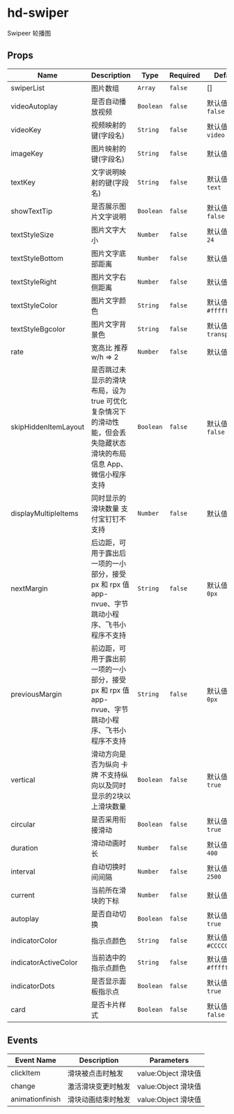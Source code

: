 # hd-swiper

Swipeer 轮播图

## Props

<!-- @vuese:hd-swiper:props:start -->
|Name|Description|Type|Required|Default|
|---|---|---|---|---|
|swiperList|图片数组|`Array`|`false`|[]|
|videoAutoplay|是否自动播放视频|`Boolean`|`false`|默认值是：`false`|
|videoKey|视频映射的键(字段名)|`String`|`false`|默认值：`video`|
|imageKey|图片映射的键(字段名)|`String`|`false`|默认值：`img`|
|textKey|文字说明映射的键(字段名)|`String`|`false`|默认值：`text`|
|showTextTip|是否展示图片文字说明|`Boolean`|`false`|默认值是：`false`|
|textStyleSize|图片文字大小|`Number`|`false`|默认值是：`24`|
|textStyleBottom|图片文字底部距离|`Number`|`false`|默认值是：`5`|
|textStyleRight|图片文字右侧距离|`Number`|`false`|默认值是：`5`|
|textStyleColor|图片文字颜色|`String`|`false`|默认值是：`#ffffff`|
|textStyleBgcolor|图片文字背景色|`String`|`false`|默认值是：`transparent`|
|rate|宽高比 推荐 w/h => 2|`Number`|`false`|默认值是：`2`|
|skipHiddenItemLayout|是否跳过未显示的滑块布局，设为 true 可优化复杂情况下的滑动性能，但会丢失隐藏状态滑块的布局信息 App、微信小程序支持|`Boolean`|`false`|默认值是：`false`|
|displayMultipleItems|同时显示的滑块数量 支付宝钉钉不支持|`Number`|`false`|默认值是：`1`|
|nextMargin|后边距，可用于露出后一项的一小部分，接受 px 和 rpx 值 app-nvue、字节跳动小程序、飞书小程序不支持|`String`|`false`|默认值是：`0px`|
|previousMargin|前边距，可用于露出前一项的一小部分，接受 px 和 rpx 值 app-nvue、字节跳动小程序、飞书小程序不支持|`String`|`false`|默认值是：`0px`|
|vertical|滑动方向是否为纵向 卡牌  不支持纵向以及同时显示的2块以上滑块数量|`Boolean`|`false`|默认值是：`true`|
|circular|是否采用衔接滑动|`Boolean`|`false`|默认值是：`true`|
|duration|滑动动画时长|`Number`|`false`|默认值是：`400`|
|interval|自动切换时间间隔|`Number`|`false`|默认值是：`2500`|
|current|当前所在滑块的下标|`Number`|`false`|默认值是：`0`|
|autoplay|是否自动切换|`Boolean`|`false`|默认值是：`true`|
|indicatorColor|指示点颜色|`String`|`false`|默认值是：`#CCCCCC`|
|indicatorActiveColor|当前选中的指示点颜色|`String`|`false`|默认值是：`#ffffff`|
|indicatorDots|是否显示面板指示点|`Boolean`|`false`|默认值是：`true`|
|card|是否卡片样式|`Boolean`|`false`|默认值是：`false`|

<!-- @vuese:hd-swiper:props:end -->


## Events

<!-- @vuese:hd-swiper:events:start -->
|Event Name|Description|Parameters|
|---|---|---|
|clickItem|滑块被点击时触发|value:Object 滑块值|
|change|激活滑块变更时触发|value:Object 滑块值|
|animationfinish|滑块动画结束时触发|value:Object 滑块值|

<!-- @vuese:hd-swiper:events:end -->


